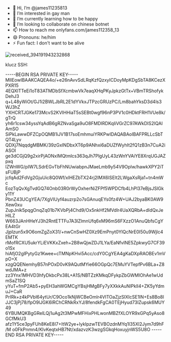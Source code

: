 - 👋 Hi, I’m @james11235813
- 👀 I’m interested in gay man
- 🌱 I’m currently learning how to be happy
- 💞️ I’m looking to collaborate on chinese botnet
- 📫 How to reach me onlyfans.com/james112358_13
- 😄 Pronouns: he/him
- ⚡ Fun fact: I don't want to be alive 

![received_394191943232868](https://github.com/james11235813/james11235813/assets/150921088/5c266430-7af4-41ae-b593-3ac44df7d8a2)

klucz SSH:

-----BEGIN RSA PRIVATE KEY-----
MIIEowIBAAKCAQEA4o/+e26nAvvSdLRqKzfQzxyICDoyMpKDgSbTA8KCezXPXR15
4EQXlTTeEi1oT83ATMDbSfXcmbwVk7eaqXHqPKyJpkzGtTx+VBmTRShofykDehJ3
q+L48yWiOt/GJ1i2BWLJbRL2E1dYVkxJTPzcGRUzPC/Lm8bahYksD3d4ls3WJ3hZ
YXHCRTJGKe173McvS2KVIHHiaT5sSEBt0wgf96nP3PV1c0HDktFRH1VUe8k/gTrQ
yh6r1csw34yssYqAdB6gRZNvaSga9uO8FMDIRDKqIiVGrZC97AWkDIS2lQAIAmSO
SiPkLawwDFZCpOQMB1iJV1B17soEmhmuiYRKPwIDAQABAoIBAFPRLLcSbTQT4Lyv
QDXj7NqqdgMBMK/39zGxINDbxXT6p9ANhxi6aDUZfWyhIt2fQ1zB3n7CuA2iASOI
ge3dCGjQ9g2xirPjAONxIMQtmlcs363qJh7PlgUyL43zWnYVAiYE8XrqUGJAZpxq
lZWnWG/pIW7LSdrEGvTbFhNUwiabpnJMaeLmb9y54V9Oplw/hawkXPY2iTsFUBjP
jcfqAd2FdVg2GjuUic8Q0Wf/xlHEZbTX24rj2IMX6lSElt2LWgaXsRja1+tn4mWc
EozTqQvXgTvdGQ74Onb03R0rWyOxherNiZFPf5WPDCfb4LhPl37eBjsJSlGky11Y
PbnZ43UCgYEA/7XgVIUyf4auzrp2o7sGAnuqEYs0fz4W+UAJ2byaBK0AW9Xew0xu
ZupJnik5pqgOnqZq01b7KVbPj4Chd9/Ox5nkHf2MVdlr4UaXQRbA+dIdQxJeHlLZ
W663JAnHHeYJ3h2RntETTFu7A3lZlmnUfq6xM96mS6FXzzO1AnuQbfsCgYEA4tGr
JjpIzun5x9O6omZgZoX31/+nwCnSwHZ0Xz9EmPnyt0YlQcNrE0I50u9Wjlc4EMTK
rMofRCXU5ukrYLiEVKKxZxeh+2B8wQjwZDJ1LYa/EaNfvINE5ZpkwyG7CF39o1Sx
hiAfjO2gIPytyGz1Kwee+cTMNpKHvi5Acc/cdY0CgYEA4gKaDXpRAOBEv1mVpO+X
xzgQQENemhyB57nPOxD0vK9AQutMYie66OGpQc7EMuYVTepfPv6BLa+Z8wdJMA+z
zz3Ynx1MHVD3hfyDkbcPx38L+A1S/NBTZzKMkqDFykpZbGWMIOhAe1wUdmSaZ1SQ
yYuT+fmP2Ab5+pyEH3ahWGMCgYBsjHMgBFy7yXXkkAuNlPkll4+ZK5yYdmuJ+CaR
PrIRk+z4kPVbl64ytUr/C9Oco1kNjWCBeOmlr4VITOaZjzSlXIcSE1lN+Es8Bo8l
JJC3jPj78/fpO9lJGK6IRChCRNkRxYJ/8fendkFgCA0TEjHyud73IZupsk6MUY49
6YBUMQKBgGRelLQj1uAg2t3MPwMFHixPHLwonMBZfXLOYR9xGPq5yAso8GCfMkU3
afz1Y5ce3pyFUh8KeE8I7+ItW2ye+lykIpzwTEVBOzdnMYq1l35Xl2Jym7d9hF/M
o0FkPnmn4/KIvKeqtxHB7Nt/xdazvzK3wzgSGkqHoxuyjnWS5U8O
-----END RSA PRIVATE KEY-----


<!---
james11235813/james11235813 is a ✨ special ✨ repository because its `README.md` (this file) appears on your GitHub profile.
You can click the Preview link to take a look at your changes.
--->
